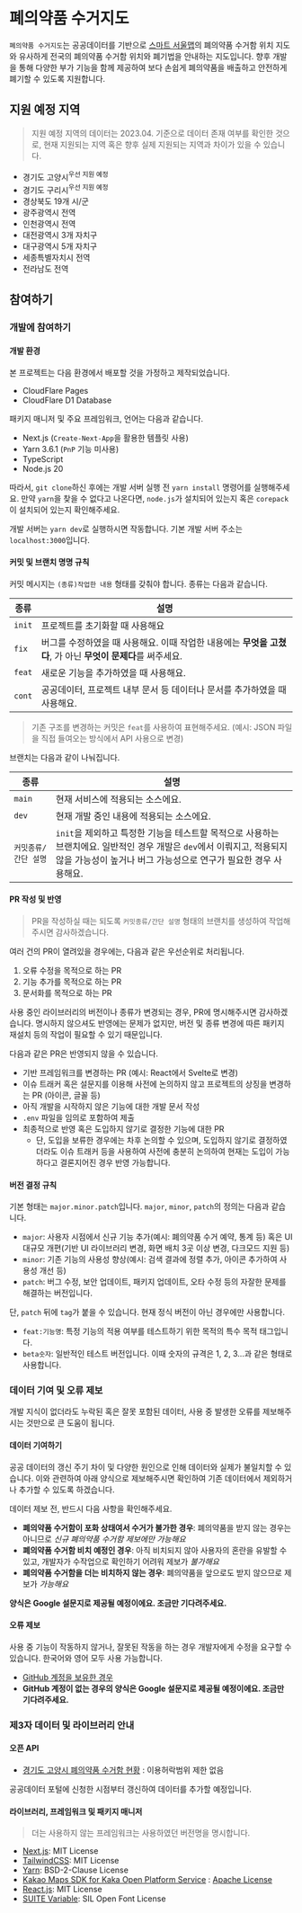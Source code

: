 # 폐의약품 수거지도

`폐의약품 수거지도`는 공공데이터를 기반으로 [스마트 서울맵](https://map.seoul.go.kr/smgis2/)의 폐의약품 수거함 위치 지도와 유사하게 전국의 폐의약품 수거함 위치와 폐기법을 안내하는 지도입니다. 향후 개발을 통해 다양한 부가 기능을 함께 제공하여 보다 손쉽게 폐의약품을 배출하고 안전하게 폐기할 수 있도록 지원합니다.

## 지원 예정 지역

> 지원 예정 지역의 데이터는 2023.04. 기준으로 데이터 존재 여부를 확인한 것으로, 현재 지원되는 지역 혹은 향후 실제 지원되는 지역과 차이가 있을 수 있습니다.

- 경기도 고양시<sup>우선 지원 예정</sup>
- 경기도 구리시<sup>우선 지원 예정</sup>
- 경상북도 19개 시/군
- 광주광역시 전역
- 인천광역시 전역
- 대전광역시 3개 자치구
- 대구광역시 5개 자치구
- 세종특별자치시 전역
- 전라남도 전역

## 참여하기

### 개발에 참여하기

#### 개발 환경

본 프로젝트는 다음 환경에서 배포할 것을 가정하고 제작되었습니다.

- CloudFlare Pages
- CloudFlare D1 Database

패키지 매니저 및 주요 프레임워크, 언어는 다음과 같습니다.

- Next.js (`Create-Next-App`을 활용한 템플릿 사용)
- Yarn 3.6.1 (`PnP` 기능 미사용)
- TypeScript
- Node.js 20

따라서, `git clone`하신 후에는 개발 서버 실행 전 `yarn install` 명령어를 실행해주세요. 만약 `yarn`을 찾을 수 없다고 나온다면, `node.js`가 설치되어 있는지 혹은 `corepack`이 설치되어 있는지 확인해주세요.

개발 서버는 `yarn dev`로 실행하시면 작동합니다. 기본 개발 서버 주소는 `localhost:3000`입니다.

#### 커밋 및 브랜치 명명 규칙

커밋 메시지는 `(종류)작업한 내용` 형태를 갖춰야 합니다. 종류는 다음과 같습니다.

| 종류 | 설명 |
| --- | --- |
| `init` | 프로젝트를 초기화할 때 사용해요 |
| `fix` | 버그를 수정하였을 때 사용해요. 이때 작업한 내용에는 **무엇을 고쳤다**, 가 아닌 **무엇이 문제다**를 써주세요. |
| `feat` | 새로운 기능을 추가하였을 때 사용해요. |
| `cont` | 공공데이터, 프로젝트 내부 문서 등 데이터나 문서를 추가하였을 때 사용해요. |

> 기존 구조를 변경하는 커밋은 `feat`를 사용하여 표현해주세요. (예시: JSON 파일을 직접 들여오는 방식에서 API 사용으로 변경)

브랜치는 다음과 같이 나눠집니다.

| 종류 | 설명 |
| --- | --- |
| `main` | 현재 서비스에 적용되는 소스에요. |
| `dev` | 현재 개발 중인 내용에 적용되는 소스에요. |
| `커밋종류/간단 설명` | `init`을 제외하고 특정한 기능을 테스트할 목적으로 사용하는 브랜치에요. 일반적인 경우 개발은 `dev`에서 이뤄지고, 적용되지 않을 가능성이 높거나 버그 가능성으로 연구가 필요한 경우 사용해요. |

#### PR 작성 및 반영

> PR을 작성하실 때는 되도록 `커밋종류/간단 설명` 형태의 브랜치를 생성하여 작업해주시면 감사하겠습니다.

여러 건의 PR이 열려있을 경우에는, 다음과 같은 우선순위로 처리됩니다.

1. 오류 수정을 목적으로 하는 PR
2. 기능 추가를 목적으로 하는 PR
3. 문서화를 목적으로 하는 PR

사용 중인 라이브러리의 버전이나 종류가 변경되는 경우, PR에 명시해주시면 감사하겠습니다. 명시하지 않으셔도 반영에는 문제가 없지만, 버전 및 종류 변경에 따른 패키지 재설치 등의 작업이 필요할 수 있기 때문입니다.

다음과 같은 PR은 반영되지 않을 수 있습니다.

- 기반 프레임워크를 변경하는 PR (예시: React에서 Svelte로 변경)
- 이슈 트래커 혹은 설문지를 이용해 사전에 논의하지 않고 프로젝트의 상징을 변경하는 PR (아이콘, 글꼴 등)
- 아직 개발을 시작하지 않은 기능에 대한 개발 문서 작성
- `.env` 파일을 임의로 포함하여 제출
- 최종적으로 반영 혹은 도입하지 않기로 결정한 기능에 대한 PR
  - 단, 도입을 보류한 경우에는 차후 논의할 수 있으며, 도입하지 않기로 결정하였더라도 이슈 트래커 등을 사용하여 사전에 충분히 논의하여 현재는 도입이 가능하다고 결론지어진 경우 반영 가능합니다.

#### 버전 결정 규칙

기본 형태는 `major.minor.patch`입니다. `major`, `minor`, `patch`의 정의는 다음과 같습니다.

- `major`: 사용자 시점에서 신규 기능 추가(예시: 폐의약품 수거 예약, 통계 등) 혹은 UI 대규모 개편(기반 UI 라이브러리 변경, 화면 배치 3곳 이상 변경, 다크모드 지원 등)
- `minor`: 기존 기능의 사용성 향상(예시: 검색 결과에 정렬 추가, 아이콘 추가하여 사용성 개선 등)
- `patch`: 버그 수정, 보안 업데이트, 패키지 업데이트, 오타 수정 등의 자잘한 문제를 해결하는 버전입니다.

단, `patch` 뒤에 `tag`가 붙을 수 있습니다. 현재 정식 버전이 아닌 경우에만 사용합니다.

- `feat:기능명`: 특정 기능의 적용 여부를 테스트하기 위한 목적의 특수 목적 태그입니다.
- `beta숫자`: 일반적인 테스트 버전입니다. 이때 숫자의 규격은 1, 2, 3...과 같은 형태로 사용합니다.

### 데이터 기여 및 오류 제보

개발 지식이 없더라도 누락된 혹은 잘못 포함된 데이터, 사용 중 발생한 오류를 제보해주시는 것만으로 큰 도움이 됩니다.

#### 데이터 기여하기

공공 데이터의 갱신 주기 차이 및 다양한 원인으로 인해 데이터와 실제가 불일치할 수 있습니다. 이와 관련하여 아래 양식으로 제보해주시면 확인하여 기존 데이터에서 제외하거나 추가할 수 있도록 하겠습니다.

데이터 제보 전, 반드시 다음 사항을 확인해주세요.

- **폐의약품 수거함이 포화 상태여서 수거가 불가한 경우**: 폐의약품을 받지 않는 경우는 아니므로 *신규 폐의약품 수거함 제보에만 가능해요*
- **폐의약품 수거함 비치 예정인 경우**: 아직 비치되지 않아 사용자의 혼란을 유발할 수 있고, 개발자가 수작업으로 확인하기 어려워 제보가 *불가해요*
- **폐의약품 수거함을 더는 비치하지 않는 경우**: 폐의약품을 앞으로도 받지 않으므로 제보가 *가능해요*

**양식은 Google 설문지로 제공될 예정이에요. 조금만 기다려주세요.**

#### 오류 제보

사용 중 기능이 작동하지 않거나, 잘못된 작동을 하는 경우 개발자에게 수정을 요구할 수 있습니다. 한국어와 영어 모두 사용 가능합니다.

- [GitHub 계정을 보유한 경우](https://github.com/re-pharm/pharm-map/issues/new/choose)
- **GitHub 계정이 없는 경우의 양식은 Google 설문지로 제공될 예정이에요. 조금만 기다려주세요.**

### 제3자 데이터 및 라이브러리 안내

#### 오픈 API

- [경기도 고양시 폐의약품 수거함 현황](https://www.data.go.kr/data/15077990/fileData.do#tab-layer-openapi) : 이용허락범위 제한 없음

공공데이터 포털에 신청한 시점부터 갱신하여 데이터를 추가할 예정입니다.

#### 라이브러리, 프레임워크 및 패키지 매니저

> 더는 사용하지 않는 프레임워크는 사용하였던 버전명을 명시합니다.

- [Next.js](https://nextjs.org): MIT License
- [TailwindCSS](https://tailwindcss.com/): MIT License
- [Yarn](https://yarnpkg.com/): BSD-2-Clause License
- [Kakao Maps SDK for Kaka Open Platform Service](https://apis.map.kakao.com/web/) : [Apache License](https://devtalk.kakao.com/t/api/41598/3)
- [React.js](https://react.dev): MIT License
- [SUITE Variable](https://sunn.us/suite/): SIL Open Font License
